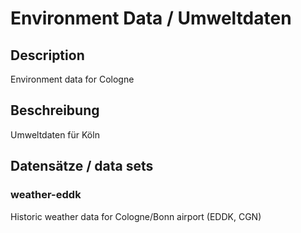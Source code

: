 Environment Data / Umweltdaten
==============================

## Description

Environment data for Cologne

## Beschreibung

Umweltdaten für Köln

## Datensätze / data sets

### weather-eddk

Historic weather data for Cologne/Bonn airport (EDDK, CGN)